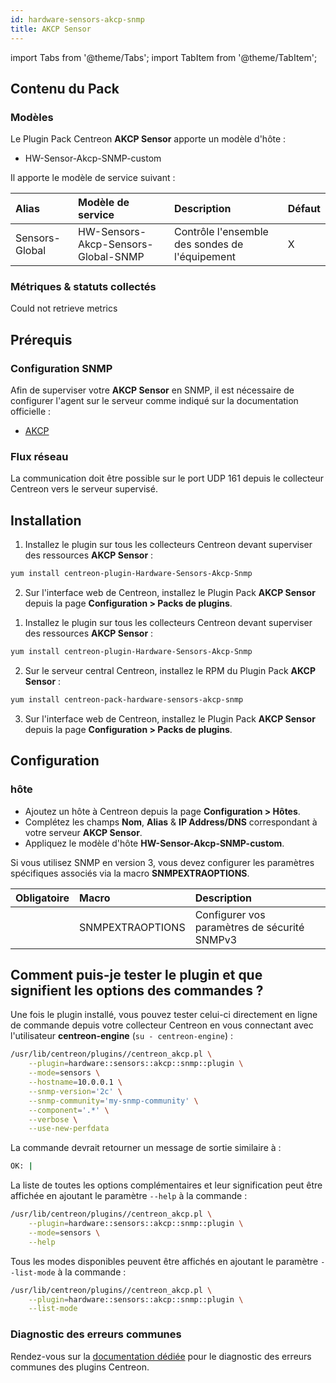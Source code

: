 ```yaml
---
id: hardware-sensors-akcp-snmp
title: AKCP Sensor
---
```

import Tabs from '@theme/Tabs';
import TabItem from '@theme/TabItem';


## Contenu du Pack

### Modèles

Le Plugin Pack Centreon **AKCP Sensor** apporte un modèle d'hôte :

* HW-Sensor-Akcp-SNMP-custom

Il apporte le modèle de service suivant :

| Alias          | Modèle de service                   | Description                                    | Défaut |
|:---------------|:------------------------------------|:-----------------------------------------------|:-------|
| Sensors-Global | HW-Sensors-Akcp-Sensors-Global-SNMP | Contrôle l'ensemble des sondes de l'équipement | X      |

### Métriques & statuts collectés

<Tabs groupId="sync">
<TabItem value="Sensors-Global" label="Sensors-Global">

Could not retrieve metrics

</TabItem>
</Tabs>

## Prérequis

### Configuration SNMP

Afin de superviser votre **AKCP Sensor** en SNMP,  il est nécessaire de configurer l'agent sur le serveur comme indiqué sur la documentation officielle :
* [AKCP](https://www.akcp.com/knowledge-base/)

### Flux réseau

La communication doit être possible sur le port UDP 161 depuis le collecteur
Centreon vers le serveur supervisé.

## Installation

<Tabs groupId="sync">
<TabItem value="Online License" label="Online License">

1. Installez le plugin sur tous les collecteurs Centreon devant superviser des ressources **AKCP Sensor** :

```bash
yum install centreon-plugin-Hardware-Sensors-Akcp-Snmp
```

2. Sur l'interface web de Centreon, installez le Plugin Pack **AKCP Sensor** depuis la page **Configuration > Packs de plugins**.

</TabItem>
<TabItem value="Offline License" label="Offline License">

1. Installez le plugin sur tous les collecteurs Centreon devant superviser des ressources **AKCP Sensor** :

```bash
yum install centreon-plugin-Hardware-Sensors-Akcp-Snmp
```

2. Sur le serveur central Centreon, installez le RPM du Plugin Pack **AKCP Sensor** :

```bash
yum install centreon-pack-hardware-sensors-akcp-snmp
```

3. Sur l'interface web de Centreon, installez le Plugin Pack **AKCP Sensor** depuis la page **Configuration > Packs de plugins**.

</TabItem>
</Tabs>

## Configuration

### hôte

* Ajoutez un hôte à Centreon depuis la page **Configuration > Hôtes**.
* Complétez les champs **Nom**, **Alias** & **IP Address/DNS** correspondant à votre serveur **AKCP Sensor**.
* Appliquez le modèle d'hôte **HW-Sensor-Akcp-SNMP-custom**.

Si vous utilisez SNMP en version 3, vous devez configurer les paramètres
spécifiques associés via la macro **SNMPEXTRAOPTIONS**.

| Obligatoire | Macro            | Description                                  |
|:------------|:-----------------|:---------------------------------------------|
|             | SNMPEXTRAOPTIONS | Configurer vos paramètres de sécurité SNMPv3 |

## Comment puis-je tester le plugin et que signifient les options des commandes ?

Une fois le plugin installé, vous pouvez tester celui-ci directement en ligne
de commande depuis votre collecteur Centreon en vous connectant avec
l'utilisateur **centreon-engine** (`su - centreon-engine`) :

```bash
/usr/lib/centreon/plugins//centreon_akcp.pl \
    --plugin=hardware::sensors::akcp::snmp::plugin \
    --mode=sensors \
    --hostname=10.0.0.1 \
    --snmp-version='2c' \
    --snmp-community='my-snmp-community' \
    --component='.*' \
    --verbose \
    --use-new-perfdata
```

La commande devrait retourner un message de sortie similaire à :

```bash
OK: | 
```

La liste de toutes les options complémentaires et leur signification peut être
affichée en ajoutant le paramètre `--help` à la commande :

```bash
/usr/lib/centreon/plugins//centreon_akcp.pl \
    --plugin=hardware::sensors::akcp::snmp::plugin \
    --mode=sensors \
    --help
```

Tous les modes disponibles peuvent être affichés en ajoutant le paramètre
`--list-mode` à la commande :

```bash
/usr/lib/centreon/plugins//centreon_akcp.pl \
    --plugin=hardware::sensors::akcp::snmp::plugin \
    --list-mode
```

### Diagnostic des erreurs communes

Rendez-vous sur la [documentation dédiée](../getting-started/how-to-guides/troubleshooting-plugins.md)
pour le diagnostic des erreurs communes des plugins Centreon.